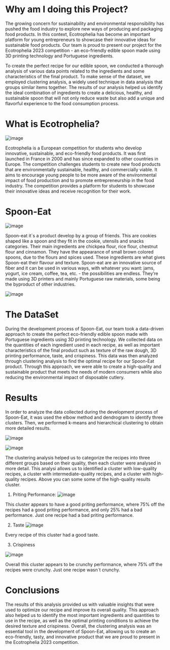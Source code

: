 # Why am I doing this Project?
The growing concern for sustainability and environmental responsibility has pushed the food industry to explore new ways of producing and packaging food products. In this context, Ecotrophelia has become an important platform for young entrepreneurs to showcase their innovative ideas for sustainable food products. Our team is proud to present our project for the Ecotrophelia 2023 competition - an eco-friendly edible spoon made using 3D printing technology and Portuguese ingredients.

To create the perfect recipe for our edible spoon, we conducted a thorough analysis of various data points related to the ingredients and some characteristics of the final product. To make sense of the dataset, we employed clustering analysis, a widely used technique in data analysis that groups similar items together. The results of our analysis helped us identify the ideal combination of ingredients to create a delicious, healthy, and sustainable spoon that will not only reduce waste but also add a unique and flavorful experience to the food consumption process.

# What is Ecotrophelia?
![image](https://github.com/RafaelVieira13/Ecotrophelia_Spoon_Eat/assets/129581165/6a27b711-edfd-44d8-bf12-16148a14c056)

Ecotrophelia is a European competition for students who develop innovative, sustainable, and eco-friendly food products. It was first launched in France in 2000 and has since expanded to other countries in Europe. The competition challenges students to create new food products that are environmentally sustainable, healthy, and commercially viable. It aims to encourage young people to be more aware of the environmental impact of food production and to promote entrepreneurship in the food industry. The competition provides a platform for students to showcase their innovative ideas and receive recognition for their work.

# Spoon-Eat
![image](https://github.com/RafaelVieira13/Ecotrophelia_Spoon_Eat/assets/129581165/9759fe4c-a850-4001-ad39-516dc2e1dbc5)

Spoon-eat it´s a product develop by a group of friends. This are cookies shaped like a spoon and they fit in the cookie, utensils and snacks categories. Their main ingredients are chickpea flour, rice flour, chestnut flour and cinnamon. They have the appearance of small brown colored spoons, due to the flours and spices used. These ingredients are what gives Spoon-eat their flavour and texture. Spoon-eat are an innovative source of fiber and it can be used in various ways, with whatever you want: jams, yogurt, ice cream, coffee, tea, etc. - the possibilities are endless. They’re made using 3D printers and mainly Portuguese raw materials, some being the byproduct of other industries. 

![image](https://github.com/RafaelVieira13/Ecotrophelia_Spoon_Eat/assets/129581165/3693fabd-f761-4214-bfe1-34c62a5a8e13)

# The DataSet
During the development process of Spoon-Eat, our team took a data-driven approach to create the perfect eco-friendly edible spoon made with Portuguese ingredients using 3D printing technology. We collected data on the quantities of each ingredient used in each recipe, as well as important characteristics of the final product such as texture of the raw dough, 3D printing performance, taste, and crispiness. This data was then analyzed through clustering analysis to find the optimal recipe for our Spoon-Eat product. Through this approach, we were able to create a high-quality and sustainable product that meets the needs of modern consumers while also reducing the environmental impact of disposable cutlery.

# Results
In order to analyze the data collected during the development process of Spoon-Eat, it was used the elbow method and dendrogram to identify three clusters. Then, we performed k-means and hierarchical clustering to obtain more detailed results.

![image](https://github.com/RafaelVieira13/Ecotrophelia_Spoon_Eat/assets/129581165/b3f04e04-e8c2-4552-9401-7bd83874bdd7)

![image](https://github.com/RafaelVieira13/Ecotrophelia_Spoon_Eat/assets/129581165/127696c9-2130-4b68-8b22-25bd2c4f4fff)

The clustering analysis helped us to categorize the recipes into three different groups based on their quality, then each cluster were analysed in more detail. This analysi allows us to identified a cluster with low-quality recipes, a cluster with intermediate-quality recipes, and a cluster with high-quality recipes. Above you can some some of the high-quality results cluster.

1. Priting Performance:
![image](https://github.com/RafaelVieira13/Ecotrophelia_Spoon_Eat/assets/129581165/b0ccf59b-a74a-4c92-bfd9-20bedb4caa62)

This cluster appears to have a good priting performance, where 75% off the recipes had a good priting performance, and only 25% had a bad performance. Just one recipe had a bad priting performance.

2. Taste
![image](https://github.com/RafaelVieira13/Ecotrophelia_Spoon_Eat/assets/129581165/5030a5da-6bb0-475c-98e7-77c84c99a093)

Every recipe of this cluster had a good taste.

3. Crispiness

![image](https://github.com/RafaelVieira13/Ecotrophelia_Spoon_Eat/assets/129581165/32861e60-14a8-4116-9456-7ddefd49c7c8)

Overall this cluster appears to be crunchy performance, where 75% off the recipes were crunchy. Just one recipe wasn´t crunchy.

# Conclusions
The results of this analysis provided us with valuable insights that were used to optimize our recipe and improve its overall quality. This approach also helped us to identify the most important ingredients and quantities to use in the recipe, as well as the optimal printing conditions to achieve the desired texture and crispiness. Overall, the clustering analysis was an essential tool in the development of Spoon-Eat, allowing us to create an eco-friendly, tasty, and innovative product that we are proud to present in the Ecotrophelia 2023 competition.
